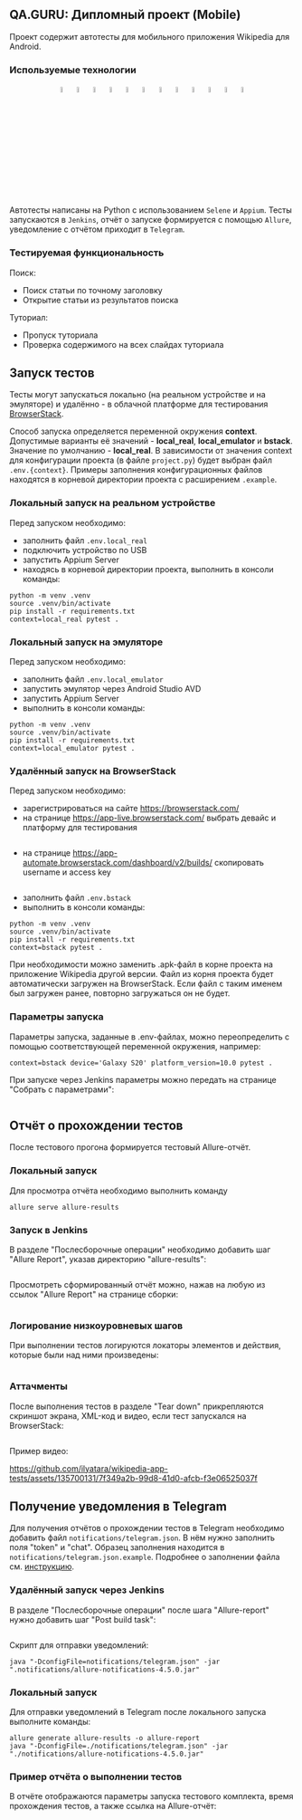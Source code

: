 ## QA.GURU: Дипломный проект (Mobile)

Проект содержит автотесты для мобильного приложения Wikipedia для Android.

### Используемые технологии

<p align="center">
  <code><img width="5%" title="Python" src="images/logos/python.png"></code>
  <code><img width="5%" title="Pytest" src="images/logos/pytest.png"></code>
  <code><img width="5%" title="Requests" src="images/logos/requests.png"></code>
  <code><img width="5%" title="Appium" src="images/logos/appium.png"></code>
  <code><img width="5%" title="Selene" src="images/logos/selene.png"></code>
  <code><img width="5%" title="Selenium" src="images/logos/selenium.png"></code>
  <code><img width="5%" title="BrowserStack" src="images/logos/browserstack.png"></code>
  <code><img width="5%" title="Pycharm" src="images/logos/pycharm.png"></code>
  <code><img width="5%" title="GitHub" src="images/logos/github.png"></code>
  <code><img width="5%" title="Jenkins" src="images/logos/jenkins.png"></code>
  <code><img width="5%" title="Allure Report" src="images/logos/allure_report.png"></code>
  <code><img width="5%" title="Telegram" src="images/logos/tg.png"></code>
</p>

Автотесты написаны на Python с использованием <code>Selene</code> и <code>Appium</code>. Тесты запускаются в <code>Jenkins</code>, отчёт о запуске формируется с помощью <code>Allure</code>, уведомление с отчётом приходит в <code>Telegram</code>.

### Тестируемая функциональность

Поиск:

- Поиск статьи по точному заголовку
- Открытие статьи из результатов поиска

Туториал:

- Пропуск туториала
- Проверка содержимого на всех слайдах туториала



## Запуск тестов

Тесты могут запускаться локально (на реальном устройстве и на эмуляторе) и удалённо - в облачной платформе для тестирования <a href="https://browserstack.com">BrowserStack</a>.

Способ запуска определяется переменной окружения **context**. Допустимые варианты её значений - **local_real**, **local_emulator** и **bstack**. Значение по умолчанию - **local_real**. В зависимости от значения context для конфигурации проекта (в файле <code>project.py</code>) будет выбран файл <code>.env.{context}</code>. Примеры заполнения конфигурационных файлов находятся в корневой директории проекта с расширением <code>.example</code>.

### Локальный запуск на реальном устройстве

Перед запуском необходимо:
- заполнить файл <code>.env.local_real</code>
- подключить устройство по USB
- запустить Appium Server
- находясь в корневой директории проекта, выполнить в консоли команды:

```
python -m venv .venv
source .venv/bin/activate
pip install -r requirements.txt
context=local_real pytest .
```

### Локальный запуск на эмуляторе

Перед запуском необходимо:
- заполнить файл <code>.env.local_emulator</code>
- запустить эмулятор через Android Studio AVD
- запустить Appium Server
- выполнить в консоли команды:

```
python -m venv .venv
source .venv/bin/activate
pip install -r requirements.txt
context=local_emulator pytest .
```

### Удалённый запуск на BrowserStack

Перед запуском необходимо:
- зарегистрироваться на сайте https://browserstack.com/
- на странице https://app-live.browserstack.com/ выбрать девайс и платформу для тестирования

<img src="images/screenshots/bstack_devices.jpg" alt=""/>

- на странице https://app-automate.browserstack.com/dashboard/v2/builds/ скопировать username и access key

<img src="images/screenshots/bstack_credentials.jpg" alt=""/>

- заполнить файл <code>.env.bstack</code>
- выполнить в консоли команды:

```
python -m venv .venv
source .venv/bin/activate
pip install -r requirements.txt
context=bstack pytest .
```

При необходимости можно заменить .apk-файл в корне проекта на приложение Wikipedia другой версии. Файл из корня проекта будет автоматически загружен на BrowserStack. Если файл с таким именем был загружен ранее, повторно загружаться он не будет.

### Параметры запуска

Параметры запуска, заданные в .env-файлах, можно переопределить с помощью соответствующей переменной окружения, например:

```
context=bstack device='Galaxy S20' platform_version=10.0 pytest .
```

При запуске через Jenkins параметры можно передать на странице "Собрать с параметрами":

<img src="images/screenshots/jenkins_parametrized_build.jpg" alt=""/>



## Отчёт о прохождении тестов

После тестового прогона формируется тестовый Allure-отчёт.

### Локальный запуск

Для просмотра отчёта необходимо выполнить команду

```
allure serve allure-results
```

### Запуск в Jenkins

В разделе "Послесборочные операции" необходимо добавить шаг "Allure Report", указав директорию "allure-results":

<img src="images/screenshots/jenkins_configuration_allure.jpg" alt=""/>

Просмотреть сформированный отчёт можно, нажав на любую из ссылок "Allure Report" на странице сборки:

<img src="images/screenshots/jenkins_allure_report.jpg" alt=""/>

### Логирование низкоуровневых шагов

При выполнении тестов логируются локаторы элементов и действия, которые были над ними произведены:

<img src="images/screenshots/allure_low_level_logging.jpg" alt=""/>

### Аттачменты

После выполнения тестов в разделе "Tear down" прикрепляются скриншот экрана, XML-код и видео, если тест запускался на BrowserStack:

<img src="images/screenshots/allure_attachments.jpg" alt=""/>

Пример видео:

https://github.com/ilyatara/wikipedia-app-tests/assets/135700131/7f349a2b-99d8-41d0-afcb-f3e06525037f



## Получение уведомления в Telegram

Для получения отчётов о прохождении тестов в Telegram необходимо добавить файл <code>notifications/telegram.json</code>. В нём нужно  заполнить поля "token" и "chat". Образец заполнения находится в <code>notifications/telegram.json.example</code>. Подробнее о заполнении файла см. <a href="https://github.com/qa-guru/knowledge-base/wiki/11.-%D0%A2%D0%B5%D0%BB%D0%B5%D0%B3%D1%80%D0%B0%D0%BC-%D0%B1%D0%BE%D1%82.-%D0%9E%D1%82%D0%BF%D1%80%D0%B0%D0%B2%D0%BB%D1%8F%D0%B5%D0%BC-%D1%83%D0%B2%D0%B5%D0%B4%D0%BE%D0%BC%D0%BB%D0%B5%D0%BD%D0%B8%D1%8F-%D0%BE-%D1%80%D0%B5%D0%B7%D1%83%D0%BB%D1%8C%D1%82%D0%B0%D1%82%D0%B0%D1%85-%D0%BF%D1%80%D0%BE%D1%85%D0%BE%D0%B6%D0%B4%D0%B5%D0%BD%D0%B8%D1%8F-%D1%82%D0%B5%D1%81%D1%82%D0%BE%D0%B2">инструкцию</a>.

### Удалённый запуск через Jenkins

В разделе "Послесборочные операции" после шага "Allure-report" нужно добавить шаг "Post build task":

<img src="images/screenshots/jenkins_configuration_notifications.jpg" alt=""/>

Скрипт для отправки уведомлений:

```
java "-DconfigFile=notifications/telegram.json" -jar ".notifications/allure-notifications-4.5.0.jar"
```

### Локальный запуск

Для отправки уведомлений в Telegram после локального запуска выполните команды:

```
allure generate allure-results -o allure-report
java "-DconfigFile=./notifications/telegram.json" -jar "./notifications/allure-notifications-4.5.0.jar"
```

### Пример отчёта о выполнении тестов

В отчёте отображаются параметры запуска тестового комплекта, время прохождения тестов, а также ссылка на Allure-отчёт:

<img src="images/screenshots/telegram_notification.jpg" alt=""/>

